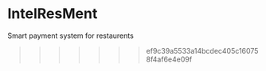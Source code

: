 IntelResMent
============

Smart payment system for restaurents
>>>>>>> ef9c39a5533a14bcdec405c160758f4af6e4e09f
